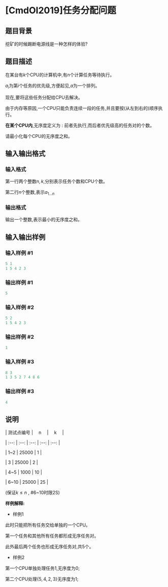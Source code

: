 # [CmdOI2019]任务分配问题

## 题目背景

挖矿的时候踢断电源线是一种怎样的体验?

## 题目描述

在某台有$k$个CPU的计算机中,有$n$个计算任务等待执行。

$a_i$为第$i$个任务的优先级,方便起见,$a$为一个排列。

现在,要将这些任务分配给CPU去解决。

由于内存等原因,一个CPU只能负责连续一段的任务,并且要按(从左到右的)顺序执行。

**在某个CPU内**,无序度定义为 : 前者先执行,而后者优先级高的任务对的个数。

请最小化每个CPU的无序度之和。

## 输入输出格式

### 输入格式

第一行两个整数$n,k$,分别表示任务个数和CPU个数。

第二行$n$个整数,表示$a_{1...n}$

### 输出格式

输出一个整数,表示最小的无序度之和。

## 输入输出样例

### 输入样例 #1

```cpp
5 1
1 5 4 2 3
```


### 输出样例 #1

```cpp
5
```


### 输入样例 #2

```cpp
5 2
1 5 4 2 3
```


### 输出样例 #2

```cpp
1
```


### 输入样例 #3

```cpp
8 3
1 3 5 2 7 4 8 6
```


### 输出样例 #3

```cpp
4
```


## 说明

| 测试点编号 | 　n　 | 　k　 |

| :--: | :--: | :--: | :--: | :--: |

| 1~2 | 25000 | 1 |

| 3 | 25000 | 2 |

| 4~5 | 1000 | 10 |

| 6~10 | 25000 | 25 |

(保证$k\leq n$ , #6~10时限2S)

**样例解释:**

- 样例1

此时只能把所有任务交给单独的一个CPU。

第一个任务和其他所有任务都形成无序任务对。

此外最后两个任务也形成无序任务对,共5个。

- 样例2

第一个CPU单独处理任务1,无序度为0;

第二个CPU处理$\{5,4,2,3\}$无序度为1;

